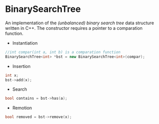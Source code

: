 BinarySearchTree
================

An implementation of the *(unbalanced) binary search tree* data structure written in C++. The constructor requires a pointer to a comparation function.

* Instantiation

```cpp
//int compar(int a, int b) is a comparation function
BinarySearchTree<int> *bst = new BinarySearchTree<int>(compar);
```

* Insertion

```cpp
int x;
bst->add(x);
```

* Search

```cpp
bool contains = bst->has(a);
```

* Remotion

```cpp
bool removed = bst->remove(x);
```
